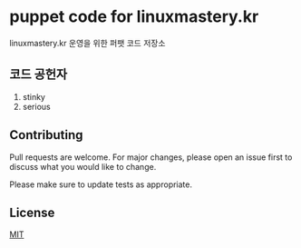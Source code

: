 # puppet code for linuxmastery.kr

linuxmastery.kr 운영을 위한 퍼팻 코드 저장소

## 코드 공헌자

1. stinky
2. serious

## Contributing
Pull requests are welcome. For major changes, please open an issue first to discuss what you would like to change.

Please make sure to update tests as appropriate.

## License
[MIT](https://choosealicense.com/licenses/mit/)
